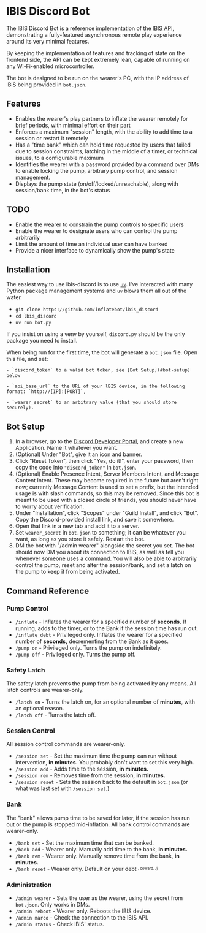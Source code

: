 # lBIS Discord Bot

The lBIS Discord Bot is a reference implementation of the [lBIS API](https://github.com/inflatebot/lbis), demonstrating a fully-featured asynchronous remote play experience around its very minimal features.

By keeping the implementation of features and tracking of state on the frontend side, the API can be kept extremely lean, capable of running on any Wi-Fi-enabled microcontroller.

The bot is designed to be run on the wearer's PC, with the IP address of lBIS being provided in `bot.json`.

## Features

- Enables the wearer's play partners to inflate the wearer remotely for brief periods, with minimal effort on their part
- Enforces a maximum "session" length, with the ability to add time to a session or restart it remotely
- Has a "time bank" which can hold time requested by users that failed due to session constraints, latching in the middle of a timer, or technical issues, to a configurable maximum
- Identifies the wearer with a password provided by a command over DMs to enable locking the pump, arbitrary pump control, and session management.
- Displays the pump state (on/off/locked/unreachable), along with session/bank time, in the bot's status

## TODO

- Enable the wearer to constrain the pump controls to specific users
- Enable the wearer to designate users who can control the pump arbitrarily
- Limit the amount of time an individual user can have banked
- Provide a nicer interface to dynamically show the pump's state

## Installation

The easiest way to use lbis-discord is to use [`uv`](https://docs.astral.sh/uv/). I've interacted with many Python package management systems and `uv` blows them all out of the water.
- `git clone https://github.com/inflatebot/lbis_discord`
- `cd lbis_discord`
- `uv run bot.py`

If you insist on using a venv by yourself, `discord.py` should be the only package you need to install.

When being run for the first time, the bot will generate a `bot.json` file. Open this file, and set:

    - `discord_token` to a valid bot token, see [Bot Setup](#bot-setup) below

    - `api_base_url` to the URL of your lBIS device, in the following format: `http://[IP]:[PORT]`,
    
    - `wearer_secret` to an arbitrary value (that you should store securely).

## Bot Setup

1. In a browser, go to the [Discord Developer Portal,](https://discord.com/developers/applications) and create a new Application. Name it whatever you want.
2. (Optional) Under "Bot", give it an icon and banner.
3. Click "Reset Token", then click "Yes, do it!", enter your password, then copy the code into `"discord_token"` in `bot.json`.
4. (Optional) Enable Presence Intent, Server Members Intent, and Message Content Intent. These may become required in the future but aren't right now; currently Message Content is used to set a prefix, but the intended usage is with slash commands, so this may be removed. Since this bot is meant to be used with a closed circle of friends, you should never have to worry about verification.
5. Under "Installation", click "Scopes" under "Guild Install", and click "Bot". Copy the Discord-provided install link, and save it somewhere.
6. Open that link in a new tab and add it to a server.
7. Set `wearer_secret` in `bot.json` to something; it can be whatever you want, as long as you store it safely. Restart the bot.
7. DM the bot with "/admin wearer" alongside the secret you set. The bot should now DM you about its connection to lBIS, as well as tell you whenever someone uses a command. You will also be able to arbitrarily control the pump, reset and alter the session/bank, and set a latch on the pump to keep it from being activated.

## Command Reference

### Pump Control
- `/inflate` - Inflates the wearer for a specified number of **seconds.** If running, adds to the timer, or to the Bank if the session time has run out.
- `/inflate_debt` - Privileged only. Inflates the wearer for a specified number of **seconds,** decrementing from the Bank as it goes.
- `/pump on` - Privileged only. Turns the pump on indefinitely.
- `/pump off` - Privileged only. Turns the pump off.

### Safety Latch
The safety latch prevents the pump from being activated by any means. All latch controls are wearer-only.
- `/latch on` - Turns the latch on, for an optional number of **minutes**, with an optional reason.
- `/latch off` - Turns the latch off.

### Session Control
All session control commands are wearer-only.
- `/session set` - Set the maximum time the pump can run without intervention, **in minutes.** You probably don't want to set this very high.
- `/session add` - Adds time to the session, **in minutes.**
- `/session rem` - Removes time from the session, **in minutes.**
- `/session reset` - Sets the session back to the default in `bot.json` (or what was last set with `/session set`.)

### Bank
The "bank" allows pump time to be saved for later, if the session has run out or the pump is stopped mid-inflation. All bank control commands are wearer-only.
- `/bank set` - Set the maximum time that can be banked.
- `/bank add` - Wearer only. Manually add time to the bank, **in minutes.**
- `/bank rem` - Wearer only. Manually remove time from the bank, **in minutes.**
- `/bank reset` - Wearer only. Default on your debt <sup><sub>, coward. /j</sup></sub>

### Administration
- `/admin wearer` - Sets the user as the wearer, using the secret from `bot.json`. Only works in DMs.
- `/admin reboot` - Wearer only. Reboots the lBIS device.
- `/admin marco` - Check the connection to the lBIS API.
- `/admin status` - Check lBIS' status.